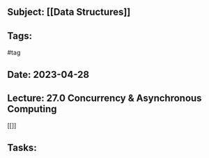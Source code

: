 ## Subject: [[Data Structures]]
## Tags:
#tag
## Date: 2023-04-28
## Lecture: 27.0 Concurrency & Asynchronous Computing

[[]]

## Tasks: